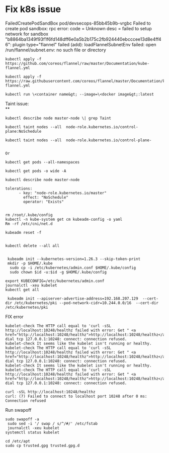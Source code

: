 # Fix k8s issue
FailedCreatePodSandBox    pod/devsecops-85bb45b9b-vrgbc     Failed to create pod sandbox: rpc error: code = Unknown desc = failed to setup network for sandbox "b8864ba1349f93f1f6fd148dff6e0a5b2b175c2fb924440ebcccee13d8e4ff46": plugin type="flannel" failed (add): loadFlannelSubnetEnv failed: open /run/flannel/subnet.env: no such file or directory  
  
  

```
kubectl apply -f https://github.com/coreos/flannel/raw/master/Documentation/kube-flannel.yml  
  
kubectl apply -f https://raw.githubusercontent.com/coreos/flannel/master/Documentation/kube-flannel.yml  
  
kubectl run \<container name&gt; --image=\<docker image&gt;:latest
``` 
  
  
Taint issue:  
**  
  

```
kubectl describe node master-node \| grep Taint  
  
kubectl taint nodes --all  node-role.kubernetes.io/control-plane:NoSchedule  
  
kubectl taint nodes --all  node-role.kubernetes.io/control-plane-  
  
  
Or  
  
kubectl get pods --all-namespaces  
  
kubectl get pods -o wide -A  
  
kubectl describe node master-node  
  
tolerations:  
      - key: "node-role.kubernetes.io/master"  
        effect: "NoSchedule"  
        operator: "Exists"  
  
  
rm /root/.kube/config  
kubectl -n kube-system get cm kubeadm-config -o yaml  
Rm -rf /etc/cni/net.d  
  
kubeadm reset -f  
  
  
kubectl delete --all all  
  
  
 kubeadm init --kubernetes-version=1.26.3 --skip-token-print  
 mkdir -p $HOME/.kube  
  sudo cp -i /etc/kubernetes/admin.conf $HOME/.kube/config  
  sudo chown $id -u:$id -g $HOME/.kube/config  
  
export KUBECONFIG=/etc/kubernetes/admin.conf  
journalctl -xeu kubelet  
kubectl get all  
  
 kubeadm init --apiserver-advertise-address=192.168.207.129  --cert-dir /etc/kubernetes/pki --pod-network-cidr=10.244.0.0/16  --cert-dir /etc/kubernetes/pki
``` 
  
  
  
FIX error  

```
kubelet-check The HTTP call equal to 'curl -sSL http://localhost:10248/healthz failed with error: Get " <a href="http://localhost:10248/healthz">http://localhost:10248/healthz</a>": dial tcp 127.0.0.1:10248: connect: connection refused.  
kubelet-check It seems like the kubelet isn't running or healthy.  
kubelet-check The HTTP call equal to 'curl -sSL http://localhost:10248/healthz failed with error: Get " <a href="http://localhost:10248/healthz">http://localhost:10248/healthz</a>": dial tcp 127.0.0.1:10248: connect: connection refused.  
kubelet-check It seems like the kubelet isn't running or healthy.  
kubelet-check The HTTP call equal to 'curl -sSL http://localhost:10248/healthz failed with error: Get " <a href="http://localhost:10248/healthz">http://localhost:10248/healthz</a>": dial tcp 127.0.0.1:10248: connect: connection refused.  
  
curl -sSL http://localhost:10248/healthz  
curl: (7) Failed to connect to localhost port 10248 after 0 ms: Connection refused
``` 
  
  
  
Run swapoff  
  

```
sudo swapoff -a  
 sudo sed -i '/ swap / s/^/#/' /etc/fstab  
 journalctl -xeu kubelet  
systemctl status kubelet  
  
cd /etc/apt  
sudo cp trusted.gpg trusted.gpg.d
``` 
  
  
  
  
  
  
  
  
  
  
  

